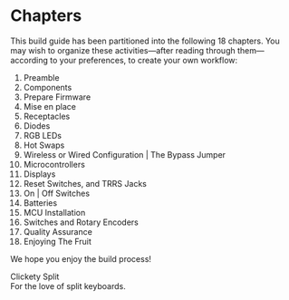 # Chapters
This build guide has been partitioned into the following 18 chapters.  You may wish to organize these activities—after reading through them—according to your preferences, to create your own workflow:

1. Preamble
2. Components
3. Prepare Firmware
4. Mise en place
5. Receptacles
6. Diodes
7. RGB LEDs
8. Hot Swaps
9. Wireless or Wired Configuration | The Bypass Jumper
10. Microcontrollers
11. Displays
12. Reset Switches, and TRRS Jacks
13. On | Off Switches
14. Batteries
15. MCU Installation
16. Switches and Rotary Encoders
17. Quality Assurance
18. Enjoying The Fruit

We hope you enjoy the build process!

Clickety Split  
For the love of split keyboards.
